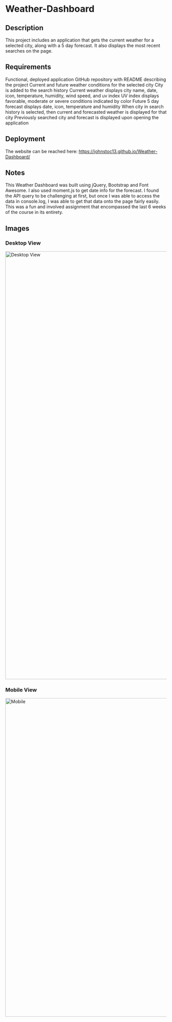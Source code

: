 # Weather-Dashboard

## Description

This project includes an application that gets the current weather for a selected city, along with a 5 day forecast. It also displays the most recent searches on the page.

## Requirements

Functional, deployed application
GitHub repository with README describing the project
Current and future weather conditions for the selected city
City is added to the search history
Current weather displays city name, date, icon, temperature, humidity, wind speed, and uv index
UV index displays favorable, moderate or severe conditions indicated by color
Future 5 day forecast displays date, icon, temperature and humidity
When city in search history is selected, then current and forecasted weather is displayed for that city
Previously searched city and forecast is displayed upon opening the application

## Deployment

The website can be reached here:  https://johnstoc13.github.io/Weather-Dashboard/

## Notes

This Weather Dashboard was built using jQuery, Bootstrap and Font Awesome. I also used moment.js to get date info for the forecast. I found the API query to be challenging at first, but once I was able to access the data in console.log, I was able to get that data onto the page fairly easily. This was a fun and involved assignment that encompassed the last 6 weeks of the course in its entirety.

## Images

### Desktop View
<img width="1338" alt="Desktop View" src="https://user-images.githubusercontent.com/66090689/89131750-2e6d5700-d4dd-11ea-9298-5775e5c1c5fa.png">

### Mobile View
<img width="996" alt="Mobile" src="https://user-images.githubusercontent.com/66090689/89134730-6c767500-d4f5-11ea-879c-57e74c3a9fde.png">
